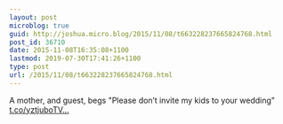 ```yaml
---
layout: post
microblog: true
guid: http://joshua.micro.blog/2015/11/08/t663228237665824768.html
post_id: 36710
date: 2015-11-08T16:35:08+1100
lastmod: 2019-07-30T17:41:26+1100
type: post
url: /2015/11/08/t663228237665824768.html
---
```

A mother, and guest, begs "Please don’t invite my kids to your wedding" [t.co/yztjuboTV...](https://t.co/yztjuboTVd)
